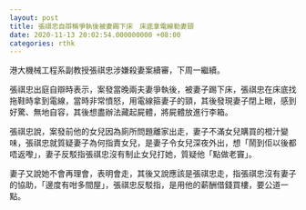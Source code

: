 ```yaml
---
layout: post
title: 張祺忠自辯稱爭執後被妻踢下床　床底拿電線勒妻頸
date: 2020-11-13 20:02:54.000000000 +08:00
categories: rthk
---
```


港大機械工程系副教授張祺忠涉嫌殺妻案續審，下周一繼續。

張祺忠出庭自辯時表示，案發當晚兩夫妻爭執後，被妻子踢下床，張祺忠在床底找拖鞋時拿到電線，當時非常憤怒，用電線箍妻子的頸，其後發現妻子閉上眼，感到好驚、無地自容，其後想盡辦法藏起屍體，將屍體放進行李箱。

張祺忠說，案發前他的女兒因為廁所問題離家出走，妻子不滿女兒購買的橙汁變味，張祺忠就質疑妻子為何指責女兒，是妻子令女兒深夜外出，想「鬧到佢以後都唔返嚟」，妻子反駁指張祺忠沒有制止女兒打她，質疑他「點做老竇」。

妻子又說她不會再理會，表明會走，其後又說應該是張祺忠走，指張祺忠沒有妻子的協助，「邊度有咁多間屋」，張祺忠反駁指，是用他的薪酬借錢買樓，要公道一點。
